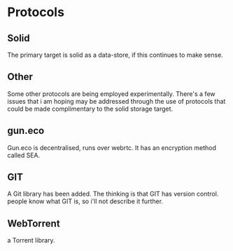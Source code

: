 # Protocols

## Solid

The primary target is solid as a data-store, if this continues to make sense. 

## Other 

Some other protocols are being employed experimentally.  There's a few issues that i am hoping may be addressed through the use of protocols that could be made complimentary to the solid storage target.

## gun.eco

Gun.eco is decentralised, runs over webrtc. It has an encryption method called SEA.


## GIT

A Git library has been added. The thinking is that GIT has version control. people know what GIT is, so i'll not describe it further. 

## WebTorrent

a Torrent library.
